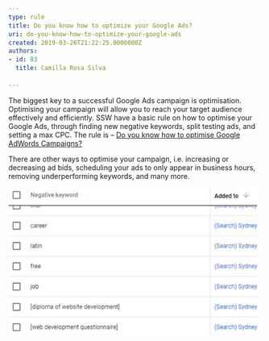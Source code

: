 ```yaml
---
type: rule
title: Do you know how to optimize your Google Ads?
uri: do-you-know-how-to-optimize-your-google-ads
created: 2019-03-26T21:22:25.0000000Z
authors:
- id: 83
  title: Camilla Rosa Silva

---
```


The biggest key to a successful Google Ads campaign is optimisation. Optimising your campaign will allow you to reach your target audience effectively and efficiently. SSW have a basic rule on how to optimise your Google Ads, through finding new negative keywords, split testing ads, and setting a max CPC. The rule is – [Do you know how to optimis​e Google AdWords Campaigns?](/do-you-know-how-to-optimize-google-adwords-campaigns)
 
​There are other ways to optimise your campaign, i.e. increasing or decreasing ad bids, scheduling your ads to only appear in business hours, removing underperforming keywords, and many more.

![ Keep your negative keyword list updated​​​](google-ads-negative-keyword.jpg)
